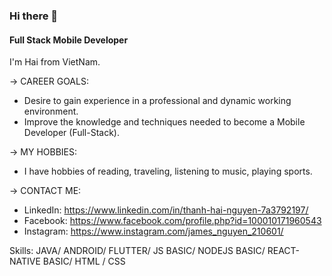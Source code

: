 ### Hi there 👋
#### Full Stack Mobile Developer
I'm Hai from VietNam. 

-> CAREER GOALS:
- Desire to gain experience in a professional and dynamic working environment.
- Improve the knowledge and techniques needed to become a Mobile Developer (Full-Stack).

-> MY HOBBIES:
- I have hobbies of reading, traveling, listening to music, playing sports. 

-> CONTACT ME:
- LinkedIn: https://www.linkedin.com/in/thanh-hai-nguyen-7a3792197/
- Facebook: https://www.facebook.com/profile.php?id=100010171960543
- Instagram: https://www.instagram.com/james_nguyen_210601/

Skills: JAVA/ ANDROID/ FLUTTER/ JS BASIC/ NODEJS BASIC/ REACT-NATIVE BASIC/ HTML / CSS
